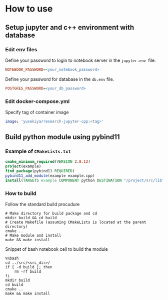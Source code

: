 # How to use

## Setup jupyter and c++ environment with database

### Edit env files

Define your password to login to notebook server in the `jupyter.env `file.

``` ini
NOTEBOOK_PASSWORD=<your_notebook_password>
```

Define your password for database in the `db.env` file.

``` ini
POSTGRES_PASSWORD=<your_db_password>
```

### Edit docker-compose.yml

Specify tag of container image

```yaml
image: 'yusekiya/research-jupyter-cpp:<tag>'
```


## Build python module using pybind11

###  Example of `CMakeLists.txt`

``` cmake
cmake_minimum_required(VERSION 2.8.12)
project(example)
find_package(pybind11 REQUIRED)
pybind11_add_module(example example.cpp)
install(TARGETS example COMPONENT python DESTINATION "/project/src/lib")
```

### How to build

Follow the standard build procudure

``` shell
# Make directory for build package and cd
mkdir build && cd build
# Create Makefile (assuming CMakeLists is located at the parent directory)
cmake ..
# Make module and install
make && make install
```

Snippet of bash notebook cell to build the module

``` jupyter-notebook
%%bash
cd ../src/<src_dir>/
if [ -d build ]; then
    rm -rf build
fi
mkdir build
cd build
cmake ..
make && make install
```
